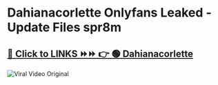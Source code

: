 
 # Dahianacorlette Onlyfans Leaked - Update Files spr8m

## <h2><a href="https://clipsfans.com/Dahianacorlette&ref=git">🔗 Click to LINKS ⏩⏩ 👉 🟢 Dahianacorlette </a></h2>

<a href="https://clipsfans.com/Dahianacorlette&ref=git" rel="nofollow" data-target="animated-image.originalLink"><img src="https://i.ibb.co.com/xMMVF88/686577567.gif" alt="Viral Video Original" style="max-width: 100%; display: inline-block;" data-target="animated-image.originalImage"></a>

